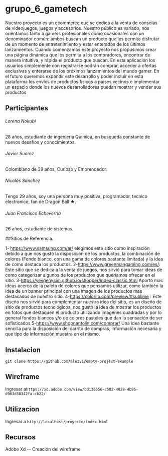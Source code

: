 # grupo_6_gametech

Nuestro proyecto es un ecommerce que se dedica a la venta de consolas de videojuegos, juegos y accesorios.
Nuestro público es variado, nos orientamos tanto a gamers profesionales como ocasionales con un denominador común: ambos buscan un producto que les permita disfrutar de un momento de entretenimiento y estar enterados de los últimos lanzamientos.
Cuando comenzamos este proyecto nos propusimos crear una página dinámica que les permita a los compradores, encontrar de manera intuitiva, y rápida el producto que buscan.
En esta aplicación los usuarios simplemente con registrarse podrán comprar, acceder a ofertas exclusivas y enterarse de los próximos lanzamientos del mundo gamer.
En el futuro queremos expandir este desarrollo y poder incluir en esta plataforma los envíos de productos físicos a países vecinos e implementar un espacio donde los nuevos desarrolladores puedan mostrar y vender sus productos



## Participantes

###### Lorena Nokubi
28 años, estudiante de ingenieria Química, en busqueda constante de nuevos desafíos y conocimientos.

###### Javier Suarez
Colombiano de 39 años, Curioso y Emprendedor.

###### Nicolàs Sanchez
Tengo 29 años, soy una persona muy positiva, programador, tecnico electronico, fan de Dragon Ball ★.

###### Juan Francisco Echeverria
26 años, estudiante de sistemas.

##Sitios de Referencia.

1- https://www.samsung.com/ar/  elegimos este sitio como inspiración debido a que nos gustó la disposición de los productos, la combinación de colores (Fondo blanco, con una gama de colores bastante limitada) y la idea de como destaca los productos.
2-https://www.greenmangaming.com/es/: Este sitio que se dedica a la venta de juegos, nos sirvió para tomar ideas de como categorizar algunos de los productos que queríamos ofrecer en el sitio.
3-https://yevgenysim.github.io/shopper/index-classic.html Aportó mas ideas acerca de la paleta de colores que pensamos utilizar, como también la idea de un banner principal con una imagen de los productos mas destacados de nuestro sitio.
4-https://colorlib.com/preview/#sublime : Este diseño nos sirvió para complementar nuestra idea del sitio, es un diseño de sitio de productos tecnológicos, nos gustó la idea de mostrar los productos en fotos que destaquen el producto utilizando imagenes cuadradas y por lo general fondos blancos y/o de colores pasteles  que dan la sensación de ser sofisticados
5-https://www.shopnantolin.com/comprar/ Una idea bastante sencilla para la disposición del carrito de compras, información necesaria y que tipo de información muestra en el mismo.



## Instalacion

```git clone https://github.com/alezvi/empty-project-example```

## Wireframe

Ingresar a```https://xd.adobe.com/view/bd136556-c582-4828-4b95-d963d38342fa-cb22/```


## Utilizacion

Ingresar a ```http://localhost/proyecto/index.html``` 



## Recursos

Adobe Xd -- Creación del wireframe

